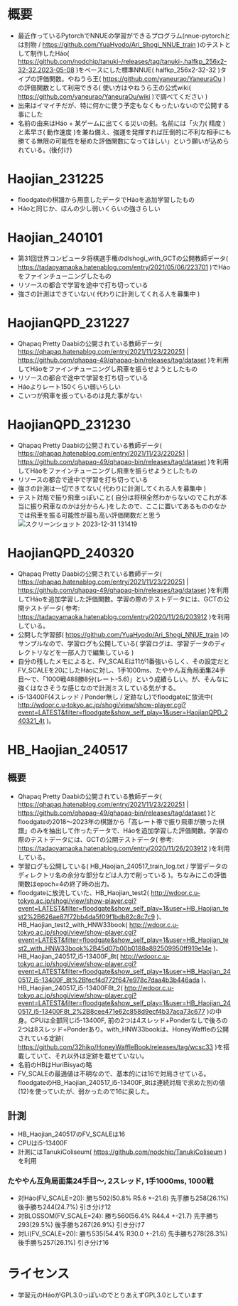 # 概要
- 最近作っているPytorchでNNUEの学習ができるプログラム(nnue-pytorchとは別物 / https://github.com/YuaHyodo/Ari_Shogi_NNUE_train )のテストとして制作したHáo( https://github.com/nodchip/tanuki-/releases/tag/tanuki-.halfkp_256x2-32-32.2023-05-08 )をベースにした標準NNUE( halfkp_256x2-32-32 )タイプの評価関数。やねうら王( https://github.com/yaneurao/YaneuraOu )の評価関数として利用できる( 使い方はやねうら王の公式wiki( https://github.com/yaneurao/YaneuraOu/wiki )で調べてください )
- 出来はイマイチだが、特に何かに使う予定もなくもったいないので公開する事にした
- 名前の由来はHáo + 某ゲームに出てくる災いの剣。名前には「火力( 精度 )と素早さ( 動作速度 )を兼ね備え、強運を発揮すれば圧倒的に不利な相手にも勝てる無限の可能性を秘めた評価関数になってほしい」という願いが込められている。(後付け)

# Haojian_231225
- floodgateの棋譜から用意したデータでHáoを追加学習したもの
- Háoと同じか、ほんの少し弱いくらいの強さらしい

# Haojian_240101
- 第31回世界コンピュータ将棋選手権のdlshogi_with_GCTの公開教師データ( https://tadaoyamaoka.hatenablog.com/entry/2021/05/06/223701 )でHáoをファインチューニングしたもの
- リソースの都合で学習を途中で打ち切っている
- 強さの計測はできていない( 代わりに計測してくれる人を募集中 )

# HaojianQPD_231227
- Qhapaq Pretty Daabiの公開されている教師データ( https://qhapaq.hatenablog.com/entry/2021/11/23/220251 | https://github.com/qhapaq-49/qhapaq-bin/releases/tag/dataset )を利用してHáoをファインチューニングし飛車を振らせようとしたもの
- リソースの都合で途中で学習を打ち切っている
- Háoよりレート150くらい弱いらしい
- こいつが飛車を振っているのは見た事がない

# HaojianQPD_231230
- Qhapaq Pretty Daabiの公開されている教師データ( https://qhapaq.hatenablog.com/entry/2021/11/23/220251 | https://github.com/qhapaq-49/qhapaq-bin/releases/tag/dataset )を利用してHáoをファインチューニングし飛車を振らせようとしたもの
- リソースの都合で途中で学習を打ち切っている
- 強さの計測は一切できてない( 代わりに計測してくれる人を募集中 )
- テスト対局で振り飛車っぽいこと( 自分は将棋全然わからないのでこれが本当に振り飛車なのかは分からん )をしたので、ここに置いてあるもののなかでは飛車を振る可能性が最も高い評価関数だと思う
  ![スクリーンショット 2023-12-31 131419](https://github.com/YuaHyodo/Haojian_nnue/assets/66828980/36d18e1f-3497-4636-b55b-de0b5077a9a2)

# HaojianQPD_240320
- Qhapaq Pretty Daabiの公開されている教師データ( https://qhapaq.hatenablog.com/entry/2021/11/23/220251 | https://github.com/qhapaq-49/qhapaq-bin/releases/tag/dataset )を利用してHáoを追加学習した評価関数。学習の際のテストデータには、GCTの公開テストデータ( 参考: https://tadaoyamaoka.hatenablog.com/entry/2020/11/26/203912 )を利用している。
- 公開した学習部( https://github.com/YuaHyodo/Ari_Shogi_NNUE_train )のサンプルなので、学習ログも公開している( 学習ログは、学習データのディレクトリなどを一部人力で編集している )
- 自分の残したメモによると、FV_SCALEは11が1番強いらしく、その設定だとFV_SCALEを20にしたHáoに対し、1手1000ms、たややん互角局面集24手目～で、「1000戦488勝8分(レート-5.6)」という成績らしい。が、そんなに強くはなさそうな感じなので計測ミスしている気がする。 
- i5-13400F(4スレッド / Ponder無し / 定跡なし)でfloodgateに放流中( http://wdoor.c.u-tokyo.ac.jp/shogi/view/show-player.cgi?event=LATEST&filter=floodgate&show_self_play=1&user=HaojianQPD_240321_4t )。

# HB_Haojian_240517
## 概要
- Qhapaq Pretty Daabiの公開されている教師データ( https://qhapaq.hatenablog.com/entry/2021/11/23/220251 | https://github.com/qhapaq-49/qhapaq-bin/releases/tag/dataset )とfloodgateの2018～2023年の棋譜から「高レート帯で振り飛車が勝った棋譜」のみを抽出して作ったデータで、Háoを追加学習した評価関数。学習の際のテストデータには、GCTの公開テストデータ( 参考: https://tadaoyamaoka.hatenablog.com/entry/2020/11/26/203912 )を利用している。
- 学習ログも公開している( HB_Haojian_240517_train_log.txt / 学習データのディレクトリ名の余分な部分などは人力で削っている )。ちなみにこの評価関数はepoch=4の終了時の出力。
- floodgateに放流していた、HB_Haojian_test2( http://wdoor.c.u-tokyo.ac.jp/shogi/view/show-player.cgi?event=LATEST&filter=floodgate&show_self_play=1&user=HB_Haojian_test2%2B626ae87f72bb4da5f09f1bdb82c8c7c9 )、HB_Haojian_test2_with_HNW33book( http://wdoor.c.u-tokyo.ac.jp/shogi/view/show-player.cgi?event=LATEST&filter=floodgate&show_self_play=1&user=HB_Haojian_test2_with_HNW33book%2B45d07b00b0188a892509950ff919e14e )、HB_Haojian_240517_i5-13400F_8t( http://wdoor.c.u-tokyo.ac.jp/shogi/view/show-player.cgi?event=LATEST&filter=floodgate&show_self_play=1&user=HB_Haojian_240517_i5-13400F_8t%2Bfecf4d772f647e978c7daa4b3b446ada )、HB_Haojian_240517_i5-13400F8t_2( http://wdoor.c.u-tokyo.ac.jp/shogi/view/show-player.cgi?event=LATEST&filter=floodgate&show_self_play=1&user=HB_Haojian_240517_i5-13400F8t_2%2B8cee471e62c858d9ecf4b37aca73c677 )の中身。CPUは全部同じi5-13400F, 前の2つは4スレッド+Ponderなしで後ろの2つは8スレッド+Ponderあり。with_HNW33bookは、HoneyWaffleの公開されている定跡( https://github.com/32hiko/HoneyWaffleBook/releases/tag/wcsc33 )を搭載していて、それ以外は定跡を載せていない。
- 名前のHBはHuriBisyaの略
- FV_SCALEの最適値は不明なので、基本的には16で対局させている。floodgateのHB_Haojian_240517_i5-13400F_8tは連続対局で求めた別の値(12)を使っていたが、弱かったので16に戻した。
## 計測
- HB_Haojian_240517のFV_SCALEは16
- CPUはi5-13400F
- 計測にはTanukiColiseum( https://github.com/nodchip/TanukiColiseum )を利用
### たややん互角局面集24手目～, 2スレッド, 1手1000ms, 1000戦
- 対Háo(FV_SCALE=20): 勝ち502(50.8% R5.6 +-21.6) 先手勝ち258(26.1%) 後手勝ち244(24.7%) 引き分け12
- 対BLOSSOM(FV_SCALE=24): 勝ち560(56.4% R44.4 +-21.7) 先手勝ち293(29.5%) 後手勝ち267(26.9%) 引き分け7
- 対Lí(FV_SCALE=20): 勝ち535(54.4% R30.0 +-21.6) 先手勝ち278(28.3%) 後手勝ち257(26.1%) 引き分け16

# ライセンス
- 学習元のHáoがGPL3.0っぽいのでとりあえずGPL3.0としています
